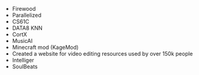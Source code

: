 - Firewood
- Parallelized
- CS61C
- DATA8 KNN
- CortX
- MusicAI
- Minecraft mod (KageMod)
- Created a website for video editing resources used by over 150k people
- Intelliger
- SoulBeats